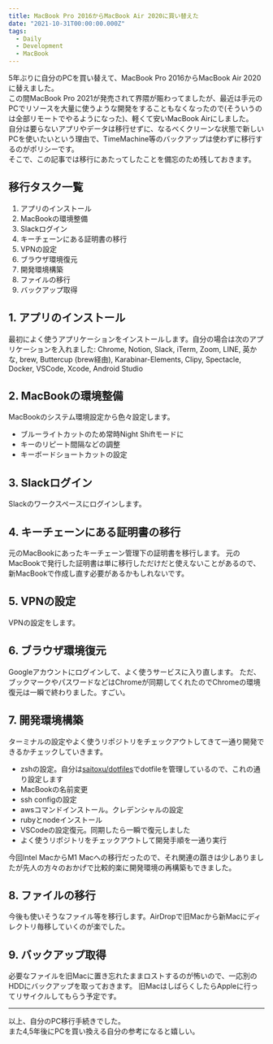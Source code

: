 ```yaml
---
title: MacBook Pro 2016からMacBook Air 2020に買い替えた
date: "2021-10-31T00:00:00.000Z"
tags:
  - Daily
  - Development
  - MacBook
---
```


5年ぶりに自分のPCを買い替えて、MacBook Pro 2016からMacBook Air 2020に替えました。<br>
この間MacBook Pro 2021が発売されて界隈が賑わってましたが、最近は手元のPCでリソースを大量に使うような開発をすることもなくなったので(そういうのは全部リモートでやるようになった)、軽くて安いMacBook Airにしました。<br>
自分は要らないアプリやデータは移行せずに、なるべくクリーンな状態で新しいPCを使いたいという理由で、TimeMachine等のバックアップは使わずに移行するのがポリシーです。<br>
そこで、この記事では移行にあたってしたことを備忘のため残しておきます。

## 移行タスク一覧

1. アプリのインストール
1. MacBookの環境整備
1. Slackログイン
1. キーチェーンにある証明書の移行
1. VPNの設定
1. ブラウザ環境復元
1. 開発環境構築
1. ファイルの移行
1. バックアップ取得

## 1. アプリのインストール

最初によく使うアプリケーションをインストールします。自分の場合は次のアプリケーションを入れました:
Chrome, Notion, Slack, iTerm, Zoom, LINE, 英かな, brew, Buttercup (brew経由), Karabinar-Elements, Clipy, Spectacle, Docker, VSCode, Xcode, Android Studio

## 2. MacBookの環境整備

MacBookのシステム環境設定から色々設定します。

- ブルーライトカットのため常時Night Shiftモードに
- キーのリピート間隔などの調整
- キーボードショートカットの設定

## 3. Slackログイン

Slackのワークスペースにログインします。

## 4. キーチェーンにある証明書の移行

元のMacBookにあったキーチェーン管理下の証明書を移行します。
元のMacBookで発行した証明書は単に移行しただけだと使えないことがあるので、新MacBookで作成し直す必要があるかもしれないです。

## 5. VPNの設定

VPNの設定をします。

## 6. ブラウザ環境復元

Googleアカウントにログインして、よく使うサービスに入り直します。
ただ、ブックマークやパスワードなどはChromeが同期してくれたのでChromeの環境復元は一瞬で終わりました。すごい。

## 7. 開発環境構築

ターミナルの設定やよく使うリポジトリをチェックアウトしてきて一通り開発できるかチェックしていきます。

- zshの設定。自分は[saitoxu/dotfiles](https://github.com/saitoxu/dotfiles)でdotfileを管理しているので、これの通り設定します
- MacBookの名前変更
- ssh configの設定
- awsコマンドインストール。クレデンシャルの設定
- rubyとnodeインストール
- VSCodeの設定復元。同期したら一瞬で復元しました
- よく使うリポジトリをチェックアウトして開発手順を一通り実行

今回Intel MacからM1 Macへの移行だったので、それ関連の躓きは少しありましたが先人の方々のおかげで比較的楽に開発環境の再構築もできました。

## 8. ファイルの移行

今後も使いそうなファイル等を移行します。AirDropで旧Macから新Macにディレクトリ毎移していくのが楽でした。

## 9. バックアップ取得

必要なファイルを旧Macに置き忘れたままロストするのが怖いので、一応別のHDDにバックアップを取っておきます。
旧MacはしばらくしたらAppleに行ってリサイクルしてもらう予定です。

---

以上、自分のPC移行手続きでした。<br>
また4,5年後にPCを買い換える自分の参考になると嬉しい。
